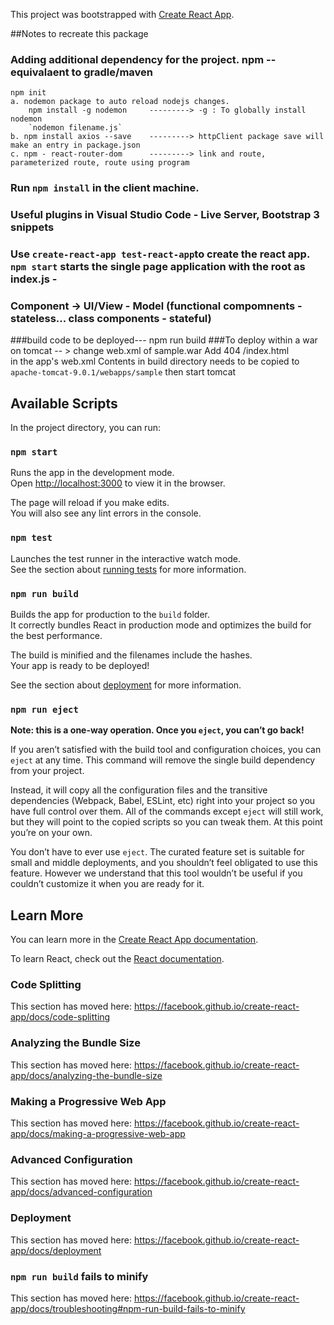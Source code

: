 This project was bootstrapped with [Create React App](https://github.com/facebook/create-react-app).

##Notes to recreate this package
### Adding additional dependency for the project. npm -- equivalaent to gradle/maven
    npm init
    a. nodemon package to auto reload nodejs changes.
        npm install -g nodemon     ---------> -g : To globally install nodemon
        `nodemon filename.js`
    b. npm install axios --save    ---------> httpClient package save will make an entry in package.json
    c. npm - react-router-dom      ---------> link and route, parameterized route, route using program
### Run `npm install` in the client machine.
### Useful plugins in Visual Studio Code - Live Server, Bootstrap 3 snippets
### Use `create-react-app test-react-app`to create the react app. `npm start` starts the single page application with the root as index.js - <div id='root'>
### Component -> UI/View - Model (functional compomnents - stateless... class components - stateful)
###build code to be deployed--- npm run build
###To deploy within a war on tomcat -- > change web.xml of sample.war
    Add 
        <error-page>
            <error-code>404<error-code>
            <location>/index.html<location>    
        </error-page>
    in the app's web.xml
    Contents in build directory needs to be copied to `apache-tomcat-9.0.1/webapps/sample` then start tomcat


## Available Scripts

In the project directory, you can run:

### `npm start`

Runs the app in the development mode.<br />
Open [http://localhost:3000](http://localhost:3000) to view it in the browser.

The page will reload if you make edits.<br />
You will also see any lint errors in the console.

### `npm test`

Launches the test runner in the interactive watch mode.<br />
See the section about [running tests](https://facebook.github.io/create-react-app/docs/running-tests) for more information.

### `npm run build`

Builds the app for production to the `build` folder.<br />
It correctly bundles React in production mode and optimizes the build for the best performance.

The build is minified and the filenames include the hashes.<br />
Your app is ready to be deployed!

See the section about [deployment](https://facebook.github.io/create-react-app/docs/deployment) for more information.

### `npm run eject`

**Note: this is a one-way operation. Once you `eject`, you can’t go back!**

If you aren’t satisfied with the build tool and configuration choices, you can `eject` at any time. This command will remove the single build dependency from your project.

Instead, it will copy all the configuration files and the transitive dependencies (Webpack, Babel, ESLint, etc) right into your project so you have full control over them. All of the commands except `eject` will still work, but they will point to the copied scripts so you can tweak them. At this point you’re on your own.

You don’t have to ever use `eject`. The curated feature set is suitable for small and middle deployments, and you shouldn’t feel obligated to use this feature. However we understand that this tool wouldn’t be useful if you couldn’t customize it when you are ready for it.

## Learn More

You can learn more in the [Create React App documentation](https://facebook.github.io/create-react-app/docs/getting-started).

To learn React, check out the [React documentation](https://reactjs.org/).

### Code Splitting

This section has moved here: https://facebook.github.io/create-react-app/docs/code-splitting

### Analyzing the Bundle Size

This section has moved here: https://facebook.github.io/create-react-app/docs/analyzing-the-bundle-size

### Making a Progressive Web App

This section has moved here: https://facebook.github.io/create-react-app/docs/making-a-progressive-web-app

### Advanced Configuration

This section has moved here: https://facebook.github.io/create-react-app/docs/advanced-configuration

### Deployment

This section has moved here: https://facebook.github.io/create-react-app/docs/deployment

### `npm run build` fails to minify

This section has moved here: https://facebook.github.io/create-react-app/docs/troubleshooting#npm-run-build-fails-to-minify
